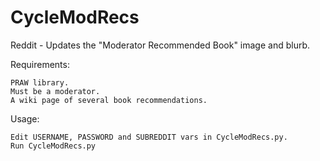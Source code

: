 CycleModRecs
============
Reddit - Updates the "Moderator Recommended Book" image and blurb.

Requirements:

    PRAW library.
    Must be a moderator.
    A wiki page of several book recommendations.

Usage:

    Edit USERNAME, PASSWORD and SUBREDDIT vars in CycleModRecs.py.
    Run CycleModRecs.py

